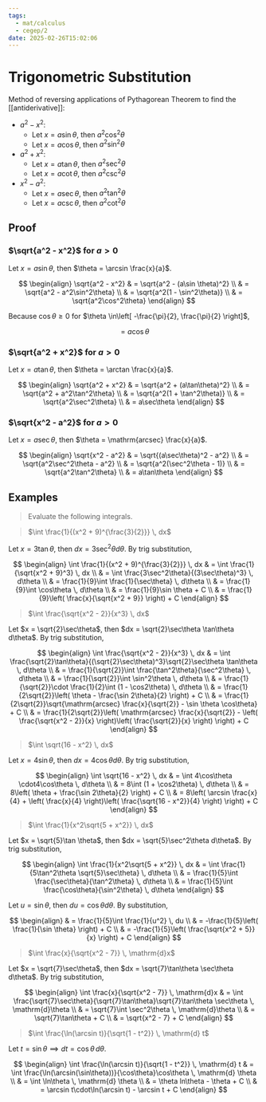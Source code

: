 ```yaml
---
tags:
  - mat/calculus
  - cegep/2
date: 2025-02-26T15:02:06
---
```


# Trigonometric Substitution

Method of reversing applications of Pythagorean Theorem to find the [[antiderivative]]:

- $a^2 - x^2$:
	- Let $x = a\sin \theta$, then $a^2\cos^2\theta$
	- Let $x = a\cos \theta$, then $a^2\sin^2\theta$
- $a^2 + x^2$:
	- Let $x = a\tan\theta$, then $a^2\sec^2\theta$
	- Let $x = a\cot\theta$, then $a^2\csc^2\theta$
- $x^2 - a^2$:
	- Let $x = a\sec\theta$, then $a^2\tan^2\theta$
	- Let $x = a\csc\theta$, then $a^2\cot^2\theta$

## Proof

### $\sqrt{a^2 - x^2}$ for $a> 0$

Let $x = a\sin \theta$, then $\theta = \arcsin \frac{x}{a}$.

$$
\begin{align}
\sqrt{a^2 - x^2} & = \sqrt{a^2 - (a\sin \theta)^2} \\
 & = \sqrt{a^2 - a^2\sin^2\theta} \\
 & = \sqrt{a^2(1 - \sin^2\theta)} \\
 & = \sqrt{a^2\cos^2\theta}
\end{align}
$$

Because $\cos\theta\ge 0$ for $\theta \in\left[ -\frac{\pi}{2}, \frac{\pi}{2} \right]$,

$$
 = a\cos\theta
$$

### $\sqrt{a^2 + x^2}$ for $a> 0$

Let $x = a\tan\theta$, then $\theta = \arctan \frac{x}{a}$.

$$
\begin{align}
\sqrt{a^2 + x^2} & = \sqrt{a^2 + (a\tan\theta)^2} \\
 & = \sqrt{a^2 + a^2\tan^2\theta} \\
 & = \sqrt{a^2(1 + \tan^2\theta)} \\
 & = \sqrt{a^2\sec^2\theta} \\
 & = a\sec\theta
\end{align}
$$

### $\sqrt{x^2 - a^2}$ for $a> 0$

Let $x = a\sec\theta$, then $\theta = \mathrm{arcsec} \frac{x}{a}$.

$$
\begin{align}
\sqrt{x^2 - a^2} & = \sqrt{(a\sec\theta)^2 - a^2} \\
 & = \sqrt{a^2\sec^2\theta - a^2} \\
 & = \sqrt{a^2(\sec^2\theta - 1)} \\
 & = \sqrt{a^2\tan^2\theta} \\
 & = a\tan\theta
\end{align}
$$

## Examples

> Evaluate the following integrals.

> $\int \frac{1}{(x^2 + 9)^{\frac{3}{2}}} \, dx$

Let $x = 3\tan\theta$, then $dx = 3\sec^2\theta d\theta$.
By trig substitution,

$$
\begin{align}
\int \frac{1}{(x^2 + 9)^{\frac{3}{2}}} \, dx & = \int \frac{1}{\sqrt{x^2 + 9}^3} \, dx \\
 & = \int \frac{3\sec^2\theta}{(3\sec\theta)^3} \, d\theta \\
 & = \frac{1}{9}\int \frac{1}{\sec\theta} \, d\theta \\
 & = \frac{1}{9}\int \cos\theta \, d\theta \\
 & = \frac{1}{9}\sin \theta + C \\
 & = \frac{1}{9}\left( \frac{x}{\sqrt{x^2 + 9}} \right) + C
\end{align}
$$

> $\int \frac{\sqrt{x^2 - 2}}{x^3} \, dx$

Let $x = \sqrt{2}\sec\theta$, then $dx = \sqrt{2}\sec\theta \tan\theta d\theta$.
By trig substitution,

$$
\begin{align}
\int \frac{\sqrt{x^2 - 2}}{x^3} \, dx & = \int \frac{\sqrt{2}\tan\theta}{(\sqrt{2}\sec\theta)^3}\sqrt{2}\sec\theta \tan\theta \, d\theta \\
 & = \frac{1}{\sqrt{2}}\int \frac{\tan^2\theta}{\sec^2\theta} \, d\theta \\
 & = \frac{1}{\sqrt{2}}\int \sin^2\theta \, d\theta \\
 & = \frac{1}{\sqrt{2}}\cdot \frac{1}{2}\int (1 - \cos2\theta) \, d\theta \\
 & = \frac{1}{2\sqrt{2}}\left( \theta - \frac{\sin 2\theta}{2} \right) + C \\
 & = \frac{1}{2\sqrt{2}}\sqrt{\mathrm{arcsec} \frac{x}{\sqrt{2}} - \sin \theta \cos\theta} + C \\
 & = \frac{1}{2\sqrt{2}}\left( \mathrm{arcsec} \frac{x}{\sqrt{2}} - \left( \frac{\sqrt{x^2 - 2}}{x} \right)\left( \frac{\sqrt{2}}{x} \right) \right) + C
\end{align}
$$

> $\int \sqrt{16 - x^2} \, dx$

Let $x = 4\sin \theta$, then $dx = 4\cos\theta d\theta$.
By trig substitution,

$$
\begin{align}
\int \sqrt{16 - x^2} \, dx & = \int 4\cos\theta \cdot4\cos\theta \, d\theta \\
 & = 8\int (1 + \cos2\theta) \, d\theta \\
 & = 8\left( \theta + \frac{\sin 2\theta}{2} \right) + C \\
 & = 8\left( \arcsin \frac{x}{4} + \left( \frac{x}{4} \right)\left( \frac{\sqrt{16 - x^2}}{4} \right) \right) + C
\end{align}
$$

> $\int \frac{1}{x^2\sqrt{5 + x^2}} \, dx$

Let $x = \sqrt{5}\tan \theta$, then $dx = \sqrt{5}\sec^2\theta d\theta$.
By trig substitution,

$$
\begin{align}
\int \frac{1}{x^2\sqrt{5 + x^2}} \, dx & = \int \frac{1}{5\tan^2\theta \sqrt{5}\sec\theta} \, d\theta \\
 & = \frac{1}{5}\int \frac{\sec\theta}{\tan^2\theta} \, d\theta \\
 & = \frac{1}{5}\int \frac{\cos\theta}{\sin^2\theta} \, d\theta
\end{align}
$$

Let $u = \sin \theta$, then $du = \cos\theta d\theta$.
By substitution,

$$
\begin{align}
 & = \frac{1}{5}\int \frac{1}{u^2} \, du \\
 & = -\frac{1}{5}\left( \frac{1}{\sin \theta} \right) + C \\
 & = -\frac{1}{5}\left( \frac{\sqrt{x^2 + 5}}{x} \right) + C
\end{align}
$$

> $\int \frac{x}{\sqrt{x^2 - 7}} \, \mathrm{d}x$

Let $x = \sqrt{7}\sec\theta$, then $dx = \sqrt{7}\tan\theta \sec\theta d\theta$.
By trig substitution,

$$
\begin{align}
\int \frac{x}{\sqrt{x^2 - 7}} \, \mathrm{d}x & = \int \frac{\sqrt{7}\sec\theta}{\sqrt{7}\tan\theta}\sqrt{7}\tan\theta \sec\theta \, \mathrm{d}\theta \\
 & = \sqrt{7}\int \sec^2\theta \, \mathrm{d}\theta \\
 & = \sqrt{7}\tan\theta + C \\
 & = \sqrt{x^2 - 7} + C
\end{align}
$$

> $\int \frac{\ln(\arcsin t)}{\sqrt{1 - t^2}} \, \mathrm{d} t$

Let $t = \sin\theta \implies dt = \cos\theta \, d\theta$.

$$
\begin{align}
\int \frac{\ln(\arcsin t)}{\sqrt{1 - t^2}} \, \mathrm{d} t & = \int \frac{\ln(\arcsin(\sin\theta))}{\cos\theta}\cos\theta \, \mathrm{d} \theta \\
 & = \int \ln\theta \, \mathrm{d} \theta \\
 & = \theta ln\theta - \theta + C \\
 & = \arcsin t\cdot\ln(\arcsin t) - \arcsin t + C
\end{align}
$$
